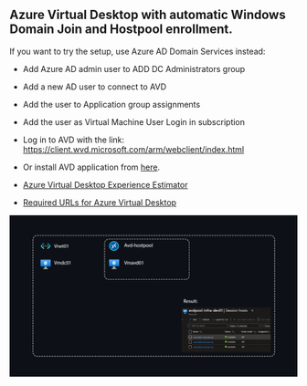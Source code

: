 ## Azure Virtual Desktop with automatic Windows Domain Join and Hostpool enrollment.

If you want to try the setup, use Azure AD Domain Services instead:

- Add Azure AD admin user to ADD DC Administrators group 

- Add a new AD user to connect to AVD

- Add the user to Application group assignments

- Add the user as Virtual Machine User Login in subscription

- Log in to AVD with the link: https://client.wvd.microsoft.com/arm/webclient/index.html

- Or install AVD application from [here](https://docs.microsoft.com/en-us/windows-server/remote/remote-desktop-services/clients/remote-desktop-clients).

- [Azure Virtual Desktop Experience Estimator](https://azure.microsoft.com/en-us/products/virtual-desktop/assessment/#estimation-tool)

- [Required URLs for Azure Virtual Desktop](https://learn.microsoft.com/en-us/azure/virtual-desktop/safe-url-list?tabs=azure)

<img src="./AVD.png" alt="PE"/>
